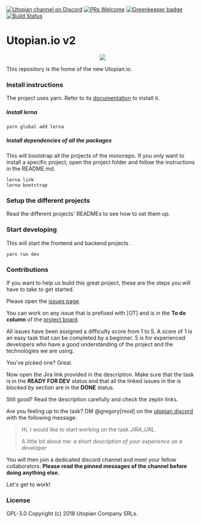 [![Utopian channel on Discord](https://img.shields.io/badge/chat-discord-738bd7.svg)](https://discord.gg/CA9pqES)
[![PRs Welcome](https://img.shields.io/badge/PRs-welcome-brightgreen.svg)](http://makeapullrequest.com)
[![Greenkeeper badge](https://badges.greenkeeper.io/utopian-io/v2.utopian.io.svg)](https://greenkeeper.io/)
[![Build Status](https://travis-ci.org/utopian-io/v2.utopian.io.svg?branch=develop)](https://travis-ci.org/utopian-io/v2.utopian.io)

# Utopian.io v2

<p align="center">
  <img src="https://cdn.steemitimages.com/DQmVV3aEvdcwPR6RuJebHWLmibTBtwsLQoc3AnD7RQFE9DA/utopian-post-banner.png" />
</p>

This repository is the home of the new Utopian.io.

### Install instructions

The project uses yarn. Refer to its [documentation](https://yarnpkg.com/en/docs/install) to install it.

##### Install lerna

```shell
yarn global add lerna
```

##### Install dependencies of all the packages
This will bootstrap all the projects of the monorepo. If you only want to install a specific project, open the project folder and follow the instructions in the README.md.

```shell
lerna link
lerna bootstrap
```

### Setup the different projects
Read the different projects' READMEs to see how to set them up.

### Start developing
This will start the frontend and backend projects .
```shell
yarn run dev
```

### Contributions

If you want to help us build this great project, these are the steps you will have to take to get started.

Please open the [issues page](https://github.com/utopian-io/v2.utopian.io/issues). 

You can work on any issue that is prefixed with [OT] and is in the **To do column** of the [project board](https://github.com/orgs/utopian-io/projects/4).

All issues have been assigned a difficulty score from 1 to 5. A score of 1 is an easy task that can be completed by a beginner. 5 is for experienced developers who have a good understanding of the project and the technologies we are using.

You've picked one? Great.

Now open the Jira link provided in the description. Make sure that the task is in the **READY FOR DEV** status and that all the linked issues in the _is blocked by_ section are in the **DONE** status. 

Still good? Read the description carefully and check the zeplin links.

Are you feeling up to the task? DM @gregory[mod] on the [utopian discord](https://discord.gg/CA9pqES) with the following message:
> Hi,
> I would like to start working on the task _JIRA_URL_.
>
> A little bit about me: _a short description of your experience as a developer_

You will then join a dedicated discord channel and meet your fellow collaborators. **Please read the pinned messages of the channel before doing anything else.**

Let's get to work!

### License

GPL-3.0 Copyright (c) 2018 Utopian Company SRLs.